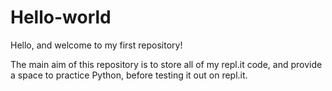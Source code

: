 # Hello-world

Hello, and welcome to my first repository!

The main aim of this repository is to store all of my repl.it code, and provide a space to practice Python, before testing it out on repl.it.